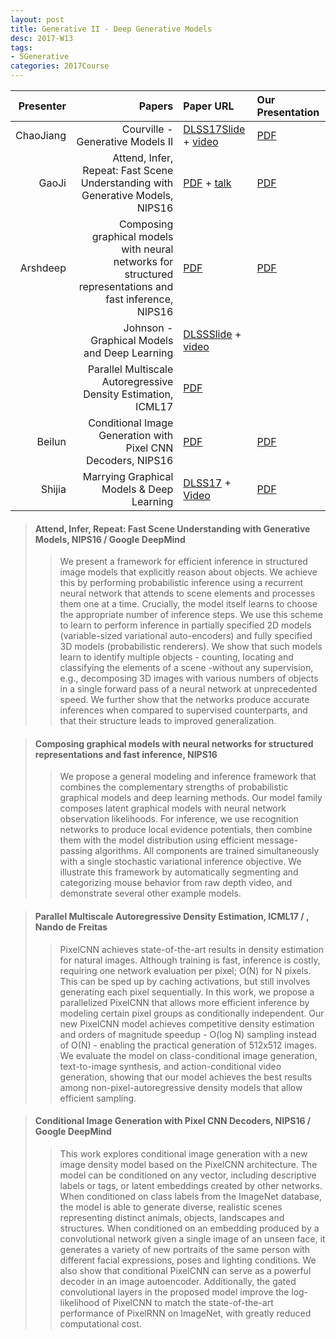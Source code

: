 ```yaml
---
layout: post
title: Generative II - Deep Generative Models
desc: 2017-W13
tags:
- 5Generative
categories: 2017Course
---
```



| Presenter | Papers | Paper URL| Our Presentation |
| -----: | ---------------------------: | :----- | :----- |
| ChaoJiang | Courville - Generative Models II | [DLSS17Slide](https://drive.google.com/file/d/0B_wzP_JlVFcKQ21udGpTSkh0aVk/view) + [video](http://videolectures.net/deeplearning2017_courville_generative_models/) |  [PDF]({{site.baseurl}}/talks/20171116-Chao.pdf) |
| GaoJi  | Attend, Infer, Repeat: Fast Scene Understanding with Generative Models, NIPS16 | [PDF](https://arxiv.org/abs/1603.08575) + [talk](https://www.cs.toronto.edu/~duvenaud/courses/csc2541/slides/attend-infer-repeat.pdf)|  [PDF]({{site.baseurl}}/talks/20171114-Ji.pdf) |
| Arshdeep | Composing graphical models with neural networks for structured representations and fast inference, NIPS16 | [PDF](https://arxiv.org/abs/1603.06277) | [PDF]({{site.baseurl}}/talks/20171114-Arshdeep.pdf) |
|  | Johnson - Graphical Models and Deep Learning | [DLSSSlide](https://drive.google.com/file/d/0B6NHiPcsmak1RmZ3bmtFWUd5bjA/view?usp=drive_web) + [video](http://videolectures.net/deeplearning2017_johnson_graphical_models/)  |
|  | Parallel Multiscale Autoregressive Density Estimation, ICML17 | [PDF](https://arxiv.org/abs/1703.03664) |
| Beilun | Conditional Image Generation with Pixel CNN Decoders, NIPS16 | [PDF](https://arxiv.org/abs/1606.05328) | [PDF]({{site.baseurl}}/talks/20171017-beilun.pdf) |
| Shijia | Marrying Graphical Models &	Deep Learning | [DLSS17](http://videolectures.net/site/normal_dl/tag=1129736/deeplearning2017_welling_inference_01.pdf) + [Video](http://videolectures.net/deeplearning2017_welling_inference/)|  [PDF]({{site.baseurl}}/talks/20171121-Shijia.pdf) |





> ####  Attend, Infer, Repeat: Fast Scene Understanding with Generative Models, NIPS16 / Google DeepMind
>> We present a framework for efficient inference in structured image models that explicitly reason about objects. We achieve this by performing probabilistic inference using a recurrent neural network that attends to scene elements and processes them one at a time. Crucially, the model itself learns to choose the appropriate number of inference steps. We use this scheme to learn to perform inference in partially specified 2D models (variable-sized variational auto-encoders) and fully specified 3D models (probabilistic renderers). We show that such models learn to identify multiple objects - counting, locating and classifying the elements of a scene -without any supervision, e.g., decomposing 3D images with various numbers of objects in a single forward pass of a neural network at unprecedented speed. We further show that the networks produce accurate inferences when compared to supervised counterparts, and that their structure leads to improved generalization. </sup></sub>



> ####  Composing graphical models with neural networks for structured representations and fast inference, NIPS16 
>> We propose a general modeling and inference framework that combines the complementary strengths of probabilistic graphical models and deep learning methods. Our model family composes latent graphical models with neural network observation likelihoods. For inference, we use recognition networks to produce local evidence potentials, then combine them with the model distribution using efficient message-passing algorithms. All components are trained simultaneously with a single stochastic variational inference objective. We illustrate this framework by automatically segmenting and categorizing mouse behavior from raw depth video, and demonstrate several other example models. </sup></sub>



> ####  Parallel Multiscale Autoregressive Density Estimation, ICML17 / , Nando de Freitas
>> PixelCNN achieves state-of-the-art results in density estimation for natural images. Although training is fast, inference is costly, requiring one network evaluation per pixel; O(N) for N pixels. This can be sped up by caching activations, but still involves generating each pixel sequentially. In this work, we propose a parallelized PixelCNN that allows more efficient inference by modeling certain pixel groups as conditionally independent. Our new PixelCNN model achieves competitive density estimation and orders of magnitude speedup - O(log N) sampling instead of O(N) - enabling the practical generation of 512x512 images. We evaluate the model on class-conditional image generation, text-to-image synthesis, and action-conditional video generation, showing that our model achieves the best results among non-pixel-autoregressive density models that allow efficient sampling. </sup></sub>


> #### Conditional Image Generation with Pixel CNN Decoders, NIPS16 / Google DeepMind
>> This work explores conditional image generation with a new image density model based on the PixelCNN architecture. The model can be conditioned on any vector, including descriptive labels or tags, or latent embeddings created by other networks. When conditioned on class labels from the ImageNet database, the model is able to generate diverse, realistic scenes representing distinct animals, objects, landscapes and structures. When conditioned on an embedding produced by a convolutional network given a single image of an unseen face, it generates a variety of new portraits of the same person with different facial expressions, poses and lighting conditions. We also show that conditional PixelCNN can serve as a powerful decoder in an image autoencoder. Additionally, the gated convolutional layers in the proposed model improve the log-likelihood of PixelCNN to match the state-of-the-art performance of PixelRNN on ImageNet, with greatly reduced computational cost. </sup></sub>

